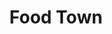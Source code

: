 ---
title: "Food Town"
url: /houston/food-town-north-sam-houston-parkway-west/
shop: supermarket
---
